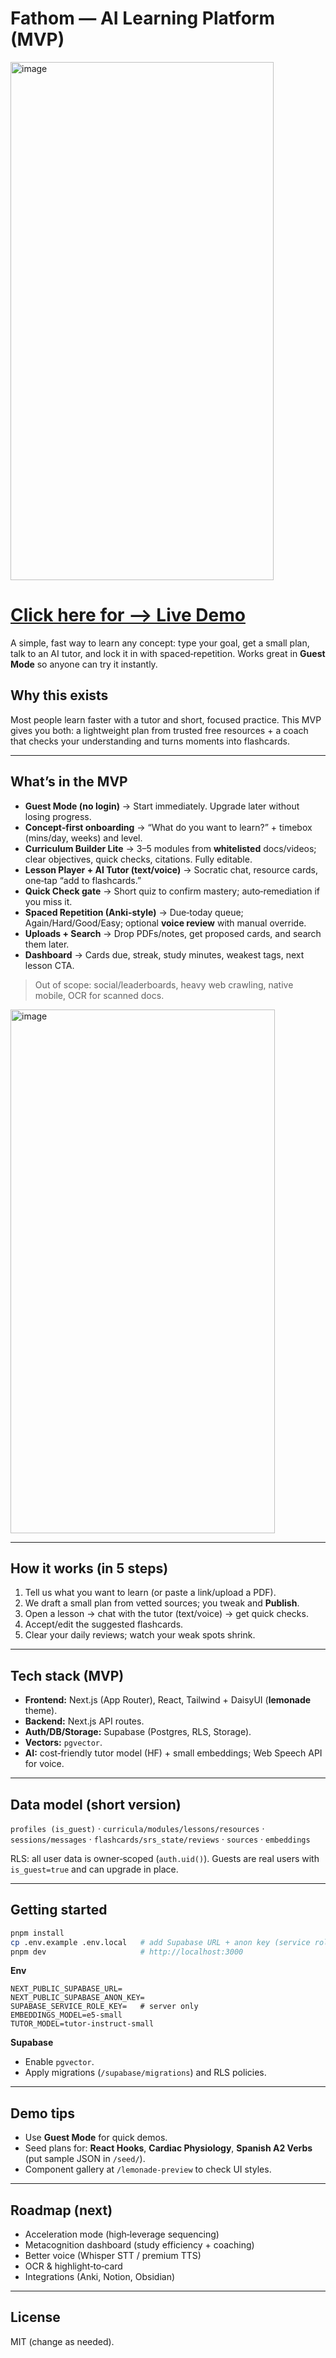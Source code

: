 # Fathom — AI Learning Platform (MVP)

<img width="421" height="829" alt="image" src="https://github.com/user-attachments/assets/55d4365d-33dc-4b39-8c85-1ad4803c4953" /> 

# [Click here for --> Live Demo](https://fathom-ai-learning-82ovpvx96-livsterlings-projects.vercel.app/)

A simple, fast way to learn any concept: type your goal, get a small plan, talk to an AI tutor, and lock it in with spaced‑repetition. Works great in **Guest Mode** so anyone can try it instantly.

## Why this exists
Most people learn faster with a tutor and short, focused practice. This MVP gives you both: a lightweight plan from trusted free resources + a coach that checks your understanding and turns moments into flashcards.

---

## What’s in the MVP
- **Guest Mode (no login)** → Start immediately. Upgrade later without losing progress.
- **Concept‑first onboarding** → “What do you want to learn?” + timebox (mins/day, weeks) and level.
- **Curriculum Builder Lite** → 3–5 modules from **whitelisted** docs/videos; clear objectives, quick checks, citations. Fully editable.
- **Lesson Player + AI Tutor (text/voice)** → Socratic chat, resource cards, one‑tap “add to flashcards.”
- **Quick Check gate** → Short quiz to confirm mastery; auto‑remediation if you miss it.
- **Spaced Repetition (Anki‑style)** → Due‑today queue; Again/Hard/Good/Easy; optional **voice review** with manual override.
- **Uploads + Search** → Drop PDFs/notes, get proposed cards, and search them later.
- **Dashboard** → Cards due, streak, study minutes, weakest tags, next lesson CTA.

> Out of scope: social/leaderboards, heavy web crawling, native mobile, OCR for scanned docs.

 <img width="423" height="838" alt="image" src="https://github.com/user-attachments/assets/3a4d8139-813b-4962-a2eb-4ef81364182a" />

---

## How it works (in 5 steps)
1) Tell us what you want to learn (or paste a link/upload a PDF).
2) We draft a small plan from vetted sources; you tweak and **Publish**.
3) Open a lesson → chat with the tutor (text/voice) → get quick checks.
4) Accept/edit the suggested flashcards.
5) Clear your daily reviews; watch your weak spots shrink.

---

## Tech stack (MVP)
- **Frontend:** Next.js (App Router), React, Tailwind + DaisyUI (**lemonade** theme).
- **Backend:** Next.js API routes.
- **Auth/DB/Storage:** Supabase (Postgres, RLS, Storage).
- **Vectors:** `pgvector`.
- **AI:** cost‑friendly tutor model (HF) + small embeddings; Web Speech API for voice.

---

## Data model (short version)
`profiles (is_guest)` · `curricula/modules/lessons/resources` · `sessions/messages` · `flashcards/srs_state/reviews` · `sources` · `embeddings`

RLS: all user data is owner‑scoped (`auth.uid()`). Guests are real users with `is_guest=true` and can upgrade in place.

---

## Getting started
```bash
pnpm install
cp .env.example .env.local   # add Supabase URL + anon key (service role key only on server)
pnpm dev                     # http://localhost:3000
```

**Env**
```
NEXT_PUBLIC_SUPABASE_URL=
NEXT_PUBLIC_SUPABASE_ANON_KEY=
SUPABASE_SERVICE_ROLE_KEY=   # server only
EMBEDDINGS_MODEL=e5-small
TUTOR_MODEL=tutor-instruct-small
```

**Supabase**
- Enable `pgvector`.
- Apply migrations (`/supabase/migrations`) and RLS policies.

---

## Demo tips
- Use **Guest Mode** for quick demos.
- Seed plans for: **React Hooks**, **Cardiac Physiology**, **Spanish A2 Verbs** (put sample JSON in `/seed/`).
- Component gallery at `/lemonade-preview` to check UI styles.

---

## Roadmap (next)
- Acceleration mode (high‑leverage sequencing)
- Metacognition dashboard (study efficiency + coaching)
- Better voice (Whisper STT / premium TTS)
- OCR & highlight‑to‑card
- Integrations (Anki, Notion, Obsidian)

---

## License
MIT (change as needed).

